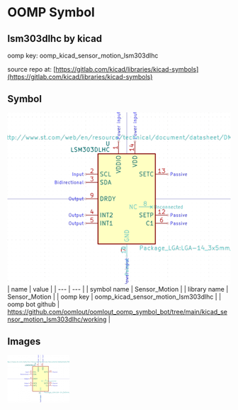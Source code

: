 # OOMP Symbol  
## lsm303dlhc  by kicad  
  
oomp key: oomp_kicad_sensor_motion_lsm303dlhc  
  
source repo at: [https://gitlab.com/kicad/libraries/kicad-symbols](https://gitlab.com/kicad/libraries/kicad-symbols)  
## Symbol  
  
[![working.png](working_600.png)](working.png)  
| name | value | 
| --- | --- | 
| symbol name | Sensor_Motion | 
| library name | Sensor_Motion | 
| oomp key | oomp_kicad_sensor_motion_lsm303dlhc | 
| oomp bot github | https://github.com/oomlout/oomlout_oomp_symbol_bot/tree/main/kicad_sensor_motion_lsm303dlhc/working | 
## Images  
  
[![working.png](working_140.png)](working.png)  
